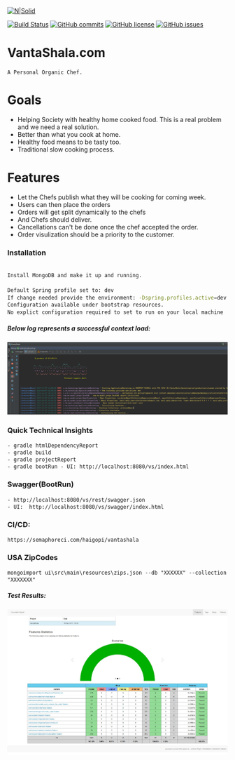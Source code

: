 [![N|Solid](http://allibilli.com/coloredallibilli.jpg)](http://allibilli.com)  

[![Build Status](https://semaphoreci.com/api/v1/haigopi/vantashala/branches/master/shields_badge.svg)](https://semaphoreci.com/haigopi/vantashala)
[![GitHub commits](https://img.shields.io/badge/Author-Gopi%20K%20Kancharla-brightgreen.svg)](http://allibilli.com)
[![GitHub license](https://img.shields.io/badge/license-Apache%202-blue.svg)](https://raw.githubusercontent.com/spring-social/spring-social-google/master/LICENSE)
[![GitHub issues](https://img.shields.io/github/issues/spring-social/spring-social-google.svg)](https://github.com/haigopi/VantaShala/issues)

# VantaShala.com
    A Personal Organic Chef. 

# Goals

  - Helping Society with healthy home cooked food. This is a real problem and we need a real solution.
  - Better than what you cook at home.
  - Healthy food means to be tasty too.
  - Traditional slow cooking process.

# Features
  - Let the Chefs publish what they will be cooking for coming week.
  - Users can then place the orders
  - Orders will get split dynamically to the chefs
  - And Chefs should deliver.
  - Cancellations can't be done once the chef accepted the order.
  - Order visulization should be a priority to the customer. 

### Installation

```sh

Install MongoDB and make it up and running.

Default Spring profile set to: dev
If change needed provide the environment: -Dspring.profiles.active=dev -Djasypt.encryptor.password=XXXXXXX
Configuration available under bootstrap resources.
No explict configuration required to set to run on your local machine
```
##### Below log represents a successful context load:

[![N|Solid](docs/Context.png)](http://allibilli.com)

### Quick Technical Insights

    - gradle htmlDependencyReport
    - gradle build
    - gradle projectReport
    - gradle bootRun - UI: http://localhost:8080/vs/index.html
    
### Swagger(BootRun)
    
    - http://localhost:8080/vs/rest/swagger.json
    - UI:  http://localhost:8080/vs/swagger/index.html
    
### CI/CD:
    https://semaphoreci.com/haigopi/vantashala    

### USA ZipCodes
    mongoimport ui\src\main\resources\zips.json --db "XXXXXX" --collection "XXXXXXX"    

##### Test Results:

[![N|Solid](docs/tests.jpg)](http://allibilli.com)        